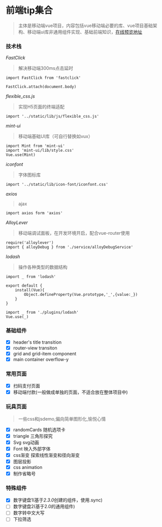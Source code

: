 # 前端tip集合

> 主体是移动端vue项目，内容包括vue移动端必要的库、vue项目基础架构、移动端ui库非通用组件实现、基础前端知识，[在线预览地址](https://pixel-daze.github.io/vue_note/#/appbase/appindex)

### 技术栈
*FastClick*
> 解决移动端300ms点击延时

```
import FastClick from 'fastclick'

FastClick.attach(document.body)
```
*flexible_css.js*
>实现H5页面的终端适配

```
import '../static/lib/js/flexible_css.js'
```

*mint-ui*
>移动端基础UI库（可自行替换如vux）

```
import Mint from 'mint-ui'
import 'mint-ui/lib/style.css'
Vue.use(Mint)
```

*iconfont*
>字体图标库

```
import '../static/lib/icon-font/iconfont.css'
```

*axios*
>ajax
```
import axios form 'axios'
```

*AlloyLever*
>移动端调试面板，在开发环境开启，配合vue-router使用
```
require('alloylever')
import { alloyDebug } from './service/alloyDebugService'
```

*lodash*
>操作各种类型的数据结构
```
import _ from 'lodash'

export default {
	install(Vue){
		Object.defineProperty(Vue.prototype,'_',{value:_})
	}
}

import _ from './plugins/lodash'
Vue.use(_)
```

### 基础组件

- [X] header's title transition
- [X] router-view transiton
- [X] grid and grid-item component
- [X] main container overflow-y

### 常用页面

- [X] 扫码支付页面
- [X] 移动端付款(一般做成单独的页面，不适合放在整体项目中)

### 玩具页面
>一些css和jsdemo,偏向简单图形化,愉悦心情

- [X] randomCards 随机选项卡
- [X] triangle 三角形探究
- [X] Svg svg动画
- [X] Font 映入外部字体
- [X] css渐变 探索线性渐变和径向渐变
- [X] 图层投影
- [X] css animation
- [X] 制作省略号

### 特殊组件
- [X] 数字键盘1(基于*2.3.0*创建的组件，使用.sync)
- [ ] 数字键盘2(基于2.0的通用组件)
- [ ] 数字转中文大写
- [ ] 下拉筛选